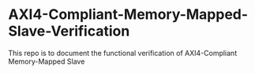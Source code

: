 # AXI4-Compliant-Memory-Mapped-Slave-Verification
This repo is to document the functional verification of AXI4-Compliant Memory-Mapped Slave 
